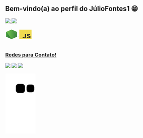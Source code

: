 ## Bem-vindo(a) ao perfil do JúlioFontes1 😁

 <div>
   <a href="https://github.com/JulioFontes1">
   <img height="180em" src="https://github-readme-stats.vercel.app/api?username=JulioFontes1&show_icons=true&theme=tokyonight&include_all_commits=true&count_private=true"/>
   <img height="180em" src="https://github-readme-stats.vercel.app/api/top-langs/?username=JulioFontes1&layout=compact&langs_count=6&theme=tokyonight"/>

</div>
<div style="display: inline_block"><br>
  <img align="center" alt="node" height="30" width="40" src="https://raw.githubusercontent.com/devicons/devicon/master/icons/nodejs/nodejs-original.svg">
  <img align="center" alt="JS" height="30" width="40" src="https://raw.githubusercontent.com/devicons/devicon/master/icons/javascript/javascript-original.svg">
</div>
 
 <br>
 
  ### Redes para Contato!
 
<div> 
  <a href="https://www.instagram.com/julio_fontes2006/" target="_blank"><img src="https://img.shields.io/badge/-Instagram-%23E4405F?style=for-the-badge&logo=instagram&logoColor=white" target="_blank"></a>
  <a href = "mailto:julio2006ofc@gmail.com"><img src="https://img.shields.io/badge/-Gmail-%23333?style=for-the-badge&logo=gmail&logoColor=white" target="_blank"></a>
  <a href="http://www.linkedin.com/in/julio-fontes-dev" target="_blank"><img src="https://img.shields.io/badge/-LinkedIn-%230077B5?style=for-the-badge&logo=linkedin&logoColor=white" target="_blank"></a> 
 
  ![Snake animation](https://github.com/JulioFontes1/JulioFontes1/blob/output/github-contribution-grid-snake.svg)

</div>
